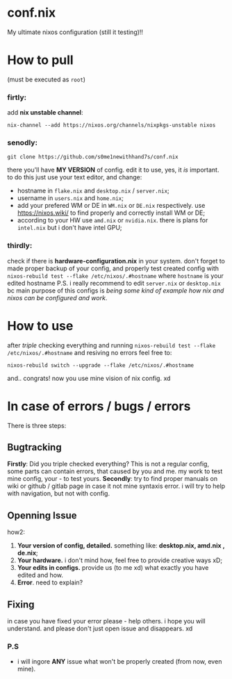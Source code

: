 # conf.nix
My ultimate nixos configuration (still it testing)!!

# How to pull
(must be executed as `root`)

### firtly:
add **nix unstable channel**:
```shell
nix-channel --add https://nixos.org/channels/nixpkgs-unstable nixos
```
### senodly:
```shell
git clone https://github.com/s0me1newithhand7s/conf.nix
```
there you'll have **MY VERSION** of config. edit it to use, yes, it *is* important. 
to do this just use your text editor, and change:
 - hostname in `flake.nix` and `desktop.nix` / `server.nix`; 
 - username in `users.nix` and `home.nix`;
 - add your prefered WM or DE in `WM.nix` or `DE.nix` respectively. use https://nixos.wiki/ to find properly and correctly install WM or DE;
 - according to your HW use `amd.nix` or `nvidia.nix`. there is plans for `intel.nix` but i don't have intel GPU;
### thirdly:
check if there is **hardware-configuration.nix** in your system. don't forget to made proper backup of your config, and properly test created config with `nixos-rebuild test --flake /etc/nixos/.#hostname` where `hostname` is your edited hostname
P.S.
   i really recommend to edit `server.nix` or `desktop.nix` bc main purpose of this configs is *being some kind of example how nix and nixos can be configured and work*.

# How to use
after *triple* checking everything and running `nixos-rebuild test --flake /etc/nixos/.#hostname` and resiving no errors feel free to:
```shell
nixos-rebuild switch --upgrade --flake /etc/nixos/.#hostname
```
and.. congrats! now you use mine vision of nix config. xd

# In case of errors / bugs / errors
There is three steps:
## Bugtracking
**Firstly**: Did you triple checked everything? This is not a regular config, some parts can contain errors, that caused by you and me. my work to test mine config, your - to test yours. 
**Secondly**: try to find proper manuals on wiki or github / gitlab page in case it not mine syntaxis error. i will try to help with navigation, but not with config.
## Openning Issue
how2:
1. **Your version of config, detailed.** something like: **desktop.nix, amd.nix , de.nix**;
2. **Your hardware.** i don't mind how, feel free to provide creative ways xD;
3. **Your edits in configs.** provide us (to me xd) what exactly you have edited and how.
4. **Error**. need to explain?
## Fixing
in case you have fixed your error please - help others. i hope you will understand.
and please don't just open issue and disappears. xd
### P.S
 * i will ingore **ANY** issue what won't be properly created (from now, even mine).


